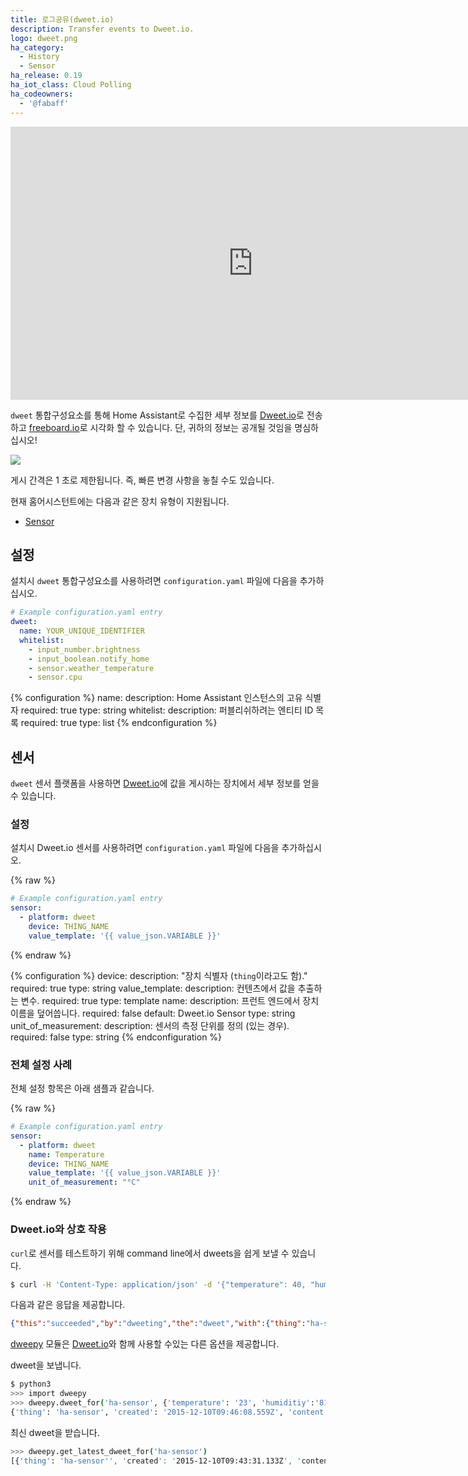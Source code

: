 ```yaml
---
title: 로그공유(dweet.io)
description: Transfer events to Dweet.io.
logo: dweet.png
ha_category:
  - History
  - Sensor
ha_release: 0.19
ha_iot_class: Cloud Polling
ha_codeowners:
  - '@fabaff'
---
```


<div class='videoWrapper'>
<iframe width="776" height="437" src="https://www.youtube.com/embed/Bb_HznYrShc" frameborder="0" allow="accelerometer; autoplay; encrypted-media; gyroscope; picture-in-picture" allowfullscreen></iframe>
</div>

`dweet` 통합구성요소를 통해 Home Assistant로 수집한 세부 정보를 [Dweet.io](https://dweet.io/)로 전송하고 [freeboard.io](https://freeboard.io)로 시각화 할 수 있습니다. 단, 귀하의 정보는 공개될 것임을 명심하십시오!

<p class='img'>
  <img src='{{site_root}}/images/screenshots/dweet-freeboard.png' />
</p>

<div class='note warning'>
게시 간격은 1 초로 제한됩니다. 즉, 빠른 변경 사항을 놓칠 수도 있습니다.
</div>

현재 홈어시스턴트에는 다음과 같은 장치 유형이 지원됩니다.

- [Sensor](#sensor)

## 설정

설치시 `dweet` 통합구성요소를 사용하려면 `configuration.yaml` 파일에 다음을 추가하십시오.

```yaml
# Example configuration.yaml entry
dweet:
  name: YOUR_UNIQUE_IDENTIFIER
  whitelist:
    - input_number.brightness
    - input_boolean.notify_home
    - sensor.weather_temperature
    - sensor.cpu
```

{% configuration %}
name:
  description: Home Assistant 인스턴스의 고유 식별자
  required: true
  type: string
whitelist:
  description: 퍼블리쉬하려는 엔티티 ID 목록
  required: true
  type: list
{% endconfiguration %}

## 센서

`dweet` 센서 플랫폼을 사용하면 [Dweet.io](https://dweet.io/)에 값을 게시하는 장치에서 세부 정보를 얻을 수 있습니다.

### 설정

설치시 Dweet.io 센서를 사용하려면 `configuration.yaml` 파일에 다음을 추가하십시오.

{% raw %}
```yaml
# Example configuration.yaml entry
sensor:
  - platform: dweet
    device: THING_NAME
    value_template: '{{ value_json.VARIABLE }}'
```
{% endraw %}

{% configuration %}
device:
  description: "장치 식별자 (`thing`이라고도 함)."
  required: true
  type: string
value_template:
  description: 컨텐츠에서 값을 추출하는 변수.
  required: true
  type: template
name:
  description: 프런트 엔드에서 장치 이름을 덮어씁니다.
  required: false
  default: Dweet.io Sensor
  type: string
unit_of_measurement:
  description: 센서의 측정 단위를 정의 (있는 경우).
  required: false
  type: string
{% endconfiguration %}

### 전체 설정 사례

전체 설정 항목은 아래 샘플과 같습니다.

{% raw %}
```yaml
# Example configuration.yaml entry
sensor:
  - platform: dweet
    name: Temperature
    device: THING_NAME
    value_template: '{{ value_json.VARIABLE }}'
    unit_of_measurement: "°C"
```
{% endraw %}

### Dweet.io와 상호 작용

`curl`로 센서를 테스트하기 위해 command line에서 dweets을 쉽게 보낼 수 있습니다.

```bash
$ curl -H 'Content-Type: application/json' -d '{"temperature": 40, "humidity": 65}' https://dweet.io/dweet/for/ha-sensor
```

다음과 같은 응답을 제공합니다.

```json
{"this":"succeeded","by":"dweeting","the":"dweet","with":{"thing":"ha-sensor","created":"2015-12-10T09:43:31.133Z","content":{"temperature":40,"humidity":65}}}
```

[dweepy](https://github.com/paddycarey/dweepy) 모듈은 [Dweet.io](https://dweet.io/)와 함께 사용할 수있는 다른 옵션을 제공합니다.

dweet을 보냅니다. 

```bash
$ python3
>>> import dweepy
>>> dweepy.dweet_for('ha-sensor', {'temperature': '23', 'humiditiy':'81'})
{'thing': 'ha-sensor', 'created': '2015-12-10T09:46:08.559Z', 'content': {'humiditiy': 81, 'temperature': 23}}
```

최신 dweet을 받습니다. 

```bash
>>> dweepy.get_latest_dweet_for('ha-sensor')
[{'thing': 'ha-sensor'', 'created': '2015-12-10T09:43:31.133Z', 'content': {'humidity': 65, 'temperature': 40}}]
```
